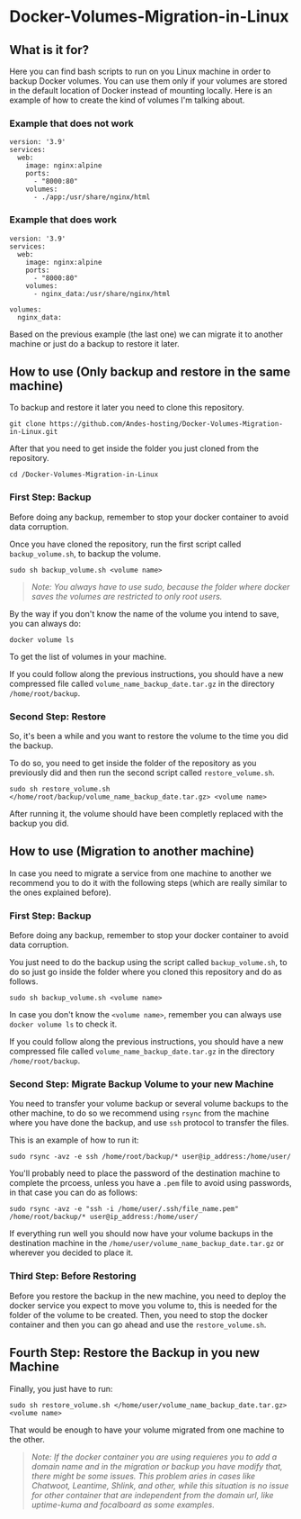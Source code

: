# Docker-Volumes-Migration-in-Linux

## What is it for?

Here you can find bash scripts to run on you Linux machine in order to backup Docker volumes. You can use them only if your volumes are stored in the default location of Docker instead of mounting locally. Here is an example of how to create the kind of volumes I'm talking about.

### Example that does not work
```
version: '3.9'
services:
  web:
    image: nginx:alpine
    ports:
      - "8000:80"
    volumes:
      - ./app:/usr/share/nginx/html
```

### Example that does work
```
version: '3.9'
services:
  web:
    image: nginx:alpine
    ports:
      - "8000:80"
    volumes:
      - nginx_data:/usr/share/nginx/html

volumes:
  nginx_data:
```
Based on the previous example (the last one) we can migrate it to another machine or just do a backup to restore it later.

## How to use (Only backup and restore in the same machine)
To backup and restore it later you need to clone this repository.
```
git clone https://github.com/Andes-hosting/Docker-Volumes-Migration-in-Linux.git
```
After that you need to get inside the folder you just cloned from the repository.
```
cd /Docker-Volumes-Migration-in-Linux
```

### First Step: Backup

Before doing any backup, remember to stop your docker container to avoid data corruption.

Once you have cloned the repository, run the first script called `backup_volume.sh`, to backup the volume.
```
sudo sh backup_volume.sh <volume name>
```
>_Note: You always have to use sudo, because the folder where docker saves the volumes are restricted to only root users._

By the way if you don't know the name of the volume you intend to save, you can always do:
```
docker volume ls
```
To get the list of volumes in your machine.

If you could follow along the previous instructions, you should have a new compressed file called `volume_name_backup_date.tar.gz` in the directory `/home/root/backup`.

### Second Step: Restore
So, it's been a while and you want to restore the volume to the time you did the backup.

To do so, you need to get inside the folder of the repository as you previously did and then run the second script called `restore_volume.sh`.
```
sudo sh restore_volume.sh </home/root/backup/volume_name_backup_date.tar.gz> <volume name>
```
After running it, the volume should have been completly replaced with the backup you did.

## How to use (Migration to another machine)

In case you need to migrate a service from one machine to another we recommend you to do it with the following steps (which are really similar to the ones explained before).

### First Step: Backup

Before doing any backup, remember to stop your docker container to avoid data corruption.

You just need to do the backup using the script called `backup_volume.sh`, to do so just go inside the folder where you cloned this repository and do as follows.
```
sudo sh backup_volume.sh <volume name>
```
In case you don't know the `<volume name>`, remember you can always use `docker volume ls` to check it.

If you could follow along the previous instructions, you should have a new compressed file called `volume_name_backup_date.tar.gz` in the directory `/home/root/backup`.

### Second Step: Migrate Backup Volume to your new Machine

You need to transfer your volume backup or several volume backups to the other machine, to do so we recommend using `rsync` from the machine where you have done the backup, and use `ssh` protocol to transfer the files.

This is an example of how to run it:
```
sudo rsync -avz -e ssh /home/root/backup/* user@ip_address:/home/user/
```
You'll probably need to place the password of the destination machine to complete the prcoess, unless you have a `.pem` file to avoid using passwords, in that case you can do as follows:
```
sudo rsync -avz -e "ssh -i /home/user/.ssh/file_name.pem" /home/root/backup/* user@ip_address:/home/user/
```
If everything run well you should now have your volume backups in the destination machine in the `/home/user/volume_name_backup_date.tar.gz` or wherever you decided to place it.

### Third Step: Before Restoring

Before you restore the backup in the new machine, you need to deploy the docker service you expect to move you volume to, this is needed for the folder of the volume to be created. Then, you need to stop the docker container and then you can go ahead and use the `restore_volume.sh`.

## Fourth Step: Restore the Backup in you new Machine

Finally, you just have to run:
```
sudo sh restore_volume.sh </home/user/volume_name_backup_date.tar.gz> <volume name>
```
That would be enough to have your volume migrated from one machine to the other.

>_Note: If the docker container you are using requieres you to add a domain name and in the migration or backup you have modify that, there might be some issues. This problem aries in cases like Chatwoot, Leantime, Shlink, and other, while this situation is no issue for other container that are independent from the domain url, like uptime-kuma and focalboard as some examples._
